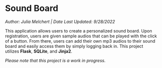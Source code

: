 # Sound Board
*Author: Julia Melchert | Date Last Updated: 9/28/2022*

This application allows users to create a personalized sound board. Upon registration, users are given sample audios that can be played with the click of a button.
From there, users can add their own mp3 audios to their sound board and easily access them by simply logging back in. This project utilizes **Flask**, **SQLite**,
and **Jinja2**.

*Please note that this project is a work in progress.*